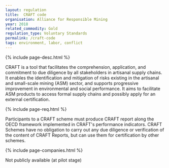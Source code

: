 ```yaml
---
layout: regulation
title:  CRAFT code
organisation: Alliance for Responsible Mining
year: 2018
related_commodity: Gold
regulation_type: Voluntary Standards
permalink: /craft-code
tags: environment, labor, conflict
---
```


{% include page-desc.html %}

CRAFT is a tool that facilitates the comprehension, application, and commitment to due diligence by all stakeholders in artisanal supply chains. It enables the identification and mitigation of risks existing in the artisanal and small-scale mining (ASM) sector, and supports progressive improvement in environmental and social performance. It aims to facilitate ASM products to access formal supply chains and possibly apply for an external certification.

{% include page-req.html %}

Participants to a CRAFT scheme must produce CRAFT report along the OECD framework implemented in CRAFT's performance indicators. CRAFT Schemes have no obligation to carry out any due diligence or verification of the content of CRAFT Reports, but can use them for certification by other schemes.

{% include page-companies.html %}

Not publicly available (at pilot stage)

